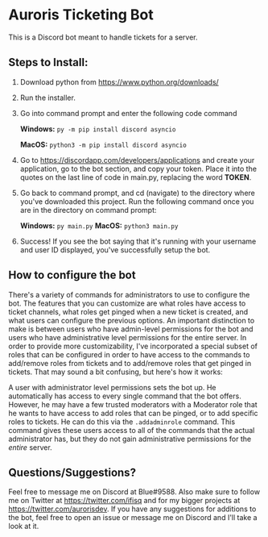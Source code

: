 # Auroris Ticketing Bot

This is a Discord bot meant to handle tickets for a server. 

## Steps to Install:

1. Download python from https://www.python.org/downloads/
2. Run the installer.
3. Go into command prompt and enter the following code command

      **Windows:** `py -m pip install discord asyncio`

      **MacOS:** `python3 -m pip install discord asyncio`

4. Go to https://discordapp.com/developers/applications and create your application, go to the bot section, and copy your token. Place it into the quotes on the last line of code in main.py, replacing the word **TOKEN**. 
5. Go back to command prompt, and cd (navigate) to the directory where you've downloaded this project. Run the following command once you are in the directory on command prompt:

      **Windows:** `py main.py`
      **MacOS:** `python3 main.py`
  
6. Success! If you see the bot saying that it's running with your username and user ID displayed, you've successfully setup the bot.

## How to configure the bot

There's a variety of commands for administrators to use to configure the bot. The features that you can customize are what roles have access to ticket channels, what roles get pinged when a new ticket is created, and what users can configure the previous options. An important distinction to make is between users who have admin-level permissions for the bot and users who have administrative level permissions for the entire server. In order to provide more customizability, I've incorporated a special subset of roles that can be configured in order to have access to the commands to add/remove roles from tickets and to add/remove roles that get pinged in tickets. That may sound a bit confusing, but here's how it works:

A user with administrator level permissions sets the bot up. He automatically has access to every single command that the bot offers. However, he may have a few trusted moderators with a Moderator role that he wants to have access to add roles that can be pinged, or to add specific roles to tickets. He can do this via the `.addadminrole` command. This command gives these users access to all of the commands that the actual administrator has, but they do not gain administrative permissions for the *entire* server. 

## Questions/Suggestions?

Feel free to message me on Discord at Blue#9588. Also make sure to follow me on Twitter at https://twitter.com/ifisq and for my bigger projects at https://twitter.com/aurorisdev. If you have any suggestions for additions to the bot, feel free to open an issue or message me on Discord and I'll take a look at it. 
